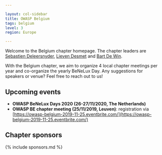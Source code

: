 ```yaml
---

layout: col-sidebar
title: OWASP Belgium
tags: belgium
level: 3
region: Europe

---
```

Welcome to the Belgium chapter homepage. The chapter leaders are
[Sebastien Deleersnyder](mailto:seba@owasp.org), 
[Lieven Desmet](mailto:lieven.desmet@owasp.org) and 
[Bart De Win](mailto:bart.dewin@owasp.org).

With the Belgium chapter, we aim to organize 4 local chapter meetings per year and co-organize the yearly BeNeLux Day. Any suggestions for speakers or venue? Feel free to reach out to us!

## Upcoming events
* **OWASP BeNeLux Days 2020 (26-27/11/2020, The Netherlands)**
* **OWASP BE chapter meeting (25/11/2019, Leuven)**: registration via  [https://owasp-belgium-2019-11-25.eventbrite.com/](https://owasp-belgium-2019-11-25.eventbrite.com/)


## Chapter sponsors
{% include sponsors.md %}
